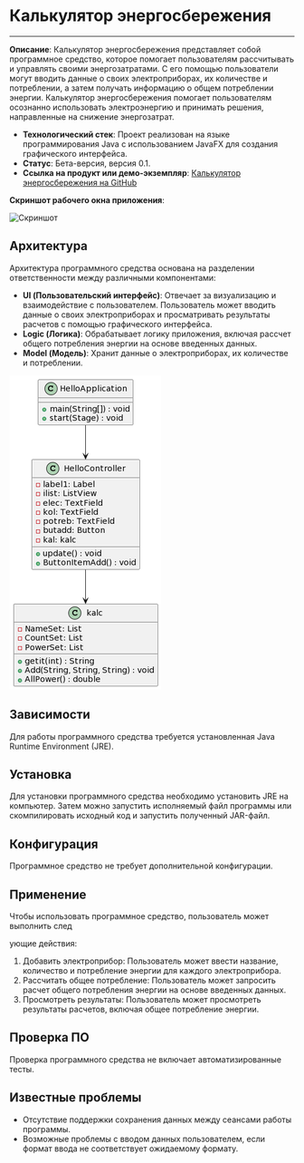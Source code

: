 # Калькулятор энергосбережения

---

**Описание**: Калькулятор энергосбережения представляет собой программное средство, которое помогает пользователям рассчитывать и управлять своими энергозатратами. С его помощью пользователи могут вводить данные о своих электроприборах, их количестве и потреблении, а затем получать информацию о общем потреблении энергии. Калькулятор энергосбережения помогает пользователям осознанно использовать электроэнергию и принимать решения, направленные на снижение энергозатрат.

- **Технологический стек**: Проект реализован на языке программирования Java с использованием JavaFX для создания графического интерфейса.
- **Статус**: Бета-версия, версия 0.1.
- **Ссылка на продукт или демо-экземпляр**: [Калькулятор энергосбережения на GitHub](https://github.com/ppssppnt/erg_kalc/edit/main/README.md)

**Скриншот рабочего окна приложения**:

![Скриншот](https://github.com/ppssppnt/erg_kalc/blob/main/docs/architecture/1.png)

## Архитектура

Архитектура программного средства основана на разделении ответственности между различными компонентами:

- **UI (Пользовательский интерфейс)**: Отвечает за визуализацию и взаимодействие с пользователем. Пользователь может вводить данные о своих электроприборах и просматривать результаты расчетов с помощью графического интерфейса.
- **Logic (Логика)**: Обрабатывает логику приложения, включая рассчет общего потребления энергии на основе введенных данных.
- **Model (Модель)**: Хранит данные о электроприборах, их количестве и потреблении.

![Диаграмма классов](https://github.com/ppssppnt/erg_kalc/blob/main/docs/architecture/cl1.png)

## Зависимости

Для работы программного средства требуется установленная Java Runtime Environment (JRE).

## Установка

Для установки программного средства необходимо установить JRE на компьютер. Затем можно запустить исполняемый файл программы или скомпилировать исходный код и запустить полученный JAR-файл.

## Конфигурация

Программное средство не требует дополнительной конфигурации.

## Применение

Чтобы использовать программное средство, пользователь может выполнить след

ующие действия:

1. Добавить электроприбор: Пользователь может ввести название, количество и потребление энергии для каждого электроприбора.
2. Рассчитать общее потребление: Пользователь может запросить расчет общего потребления энергии на основе введенных данных.
3. Просмотреть результаты: Пользователь может просмотреть результаты расчетов, включая общее потребление энергии.

## Проверка ПО

Проверка программного средства не включает автоматизированные тесты.

## Известные проблемы

- Отсутствие поддержки сохранения данных между сеансами работы программы.
- Возможные проблемы с вводом данных пользователем, если формат ввода не соответствует ожидаемому формату.

<!---
## Получение справочной информации

Опишите, как получить помощь с этим программным обеспечением (это могут быть ссылки на систему отслеживания проблем, вики, список рассылки и т. д.)

**Другое**

Если у вас есть вопросы, проблемы, отчеты об ошибках и т. д., сообщите о проблеме в системе отслеживания проблем этого репозитория.


--->
